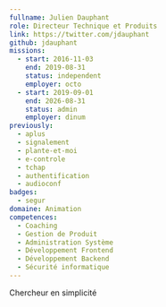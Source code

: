 ```yaml
---
fullname: Julien Dauphant
role: Directeur Technique et Produits
link: https://twitter.com/jdauphant
github: jdauphant
missions:
  - start: 2016-11-03
    end: 2019-08-31
    status: independent
    employer: octo
  - start: 2019-09-01
    end: 2026-08-31
    status: admin
    employer: dinum
previously:
  - aplus
  - signalement
  - plante-et-moi
  - e-controle
  - tchap
  - authentification
  - audioconf
badges:
  - segur
domaine: Animation
competences:
  - Coaching
  - Gestion de Produit
  - Administration Système
  - Développement Frontend
  - Développement Backend
  - Sécurité informatique
---
```

Chercheur en simplicité
